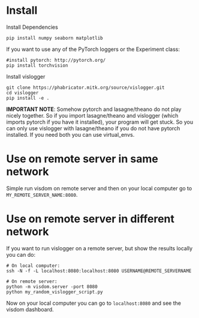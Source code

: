 # Install
Install Dependencies
```
pip install numpy seaborn matplotlib
```

If you want to use any of the PyTorch loggers or the Experiment class:
```
#install pytorch: http://pytorch.org/
pip install torchvision
```

Install vislogger
```
git clone https://phabricator.mitk.org/source/vislogger.git
cd vislogger
pip install -e .
```

**IMPORTANT NOTE**: Somehow pytorch and lasagne/theano do not play nicely together. So if you 
import lasagne/theano and vislogger (which imports pytorch if you have it installed), 
your program will get stuck. So you can only use vislogger with lasagne/theano if you do not 
have pytorch installed. If you need both you can use virtual_envs.

# Use on remote server in same network
Simple run visdom on remote server and then on your local computer go to `MY_REMOTE_SERVER_NAME:8080`.

# Use on remote server in different network

If you want to run vislogger on a remote server, but show the results locally
you can do:

```
# On local computer:
ssh -N -f -L localhost:8080:localhost:8080 USERNAME@REMOTE_SERVERNAME

# On remote server:
python -m visdom.server -port 8080
python my_random_vislogger_script.py
```

Now on your local computer you can go to `localhost:8080` and see the visdom dashboard.
